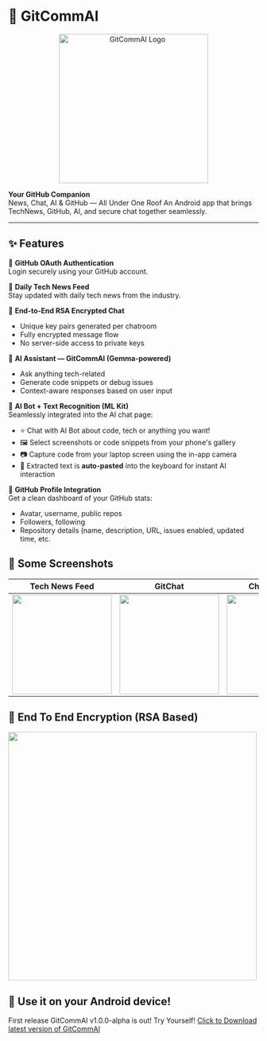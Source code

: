 # 🚀 GitCommAI

<div align="center">
  <img src="https://nilayg26.github.io/Animation/gitcommailogocompressed_11zon.jpg" alt="GitCommAI Logo" width="300"/>
</div>

**Your GitHub Companion**  
News, Chat, AI & GitHub — All Under One Roof
An Android app that brings TechNews, GitHub, AI, and secure chat together seamlessly.

---

## ✨ Features

🔐 **GitHub OAuth Authentication**  
Login securely using your GitHub account.

📰 **Daily Tech News Feed**  
Stay updated with daily tech news from the industry.

💬 **End-to-End RSA Encrypted Chat**  
- Unique key pairs generated per chatroom  
- Fully encrypted message flow  
- No server-side access to private keys

🤖 **AI Assistant — GitCommAI (Gemma-powered)**  
- Ask anything tech-related  
- Generate code snippets or debug issues  
- Context-aware responses based on user input

📸 **AI Bot + Text Recognition (ML Kit)**  
Seamlessly integrated into the AI chat page:  
- ⭐️ Chat with AI Bot about code, tech or anything you want!
- 🖼️ Select screenshots or code snippets from your phone's gallery
- 📷 Capture code from your laptop screen using the in-app camera  
- 🧠 Extracted text is **auto-pasted** into the keyboard for instant AI interaction

👤 **GitHub Profile Integration**  
Get a clean dashboard of your GitHub stats:  
- Avatar, username, public repos  
- Followers, following  
- Repository details (name, description, URL, issues enabled, updated time, etc.

## 📸 Some Screenshots

| Tech News Feed | GitChat | Chat Message | GitCommAI (AI Bot) | GitHub Profile |
|----------------|---------|---------------|---------------------|----------------|
| <img src="https://nilayg26.github.io/Animation/GitCommAISamplePics20.jpeg" width="200"/> | <img src="https://nilayg26.github.io/Animation/GitCommAISamplePics14.jpeg" width="200"/> | <img src="https://nilayg26.github.io/Animation/GitCommAISamplePics17.jpeg" width="200"/> | <img src="https://nilayg26.github.io/Animation/GitCommAISamplePics10.jpeg" width="200"/> | <img src="https://nilayg26.github.io/Animation/GitCommAISamplePics07.jpeg" width="200"/> |

## 💬 End To End Encryption (RSA Based) 
<img src="https://nilayg26.github.io/Animation/GitCommAISamplePics21.jpeg" width="500"/>


## 🚀 Use it on your Android device!

First release GitCommAI v1.0.0-alpha is out! Try Yourself!
   [Click to Download latest version of GitCommAI](https://github.com/nilayg26/GitCommAI/releases/download/v1.0.0-alpha/gitcommai-v1.0.0alpha.apk)
  
